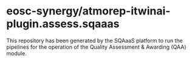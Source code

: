<!--
SPDX-FileCopyrightText: Copyright contributors to the Software Quality Assurance as a Service (SQAaaS) project <sqaaas@ibergrid.eu>

SPDX-License-Identifier: GPL-3.0-only
-->

# eosc-synergy/atmorep-itwinai-plugin.assess.sqaaas
This repository has been generated by the SQAaaS platform to run the pipelines
for the operation of the
Quality Assessment & Awarding (QAA)
module.